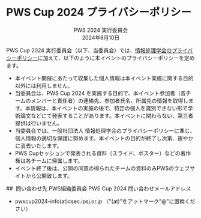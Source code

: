 # PWS Cup 2024 プライバシーポリシー

<div align="center">
PWS 2024 実行委員会
<br>
2024年6月10日
</div>

PWS Cup 2024 実行委員会（以下、当委員会）では、[情報処理学会のプライバシーポリシー](https://www.ipsj.or.jp/privacypolicy.html)に加えて、以下のように本イベントのプライバシーポリシーを定めます。

- 本イベント開催にあたって収集した個人情報は本イベント実施に関する目的以外には利用しません。 
- 当委員会は、PWS Cup 2024 を実施する目的で、本イベント参加者（各チームのメンバーと責任者）の連絡先、参加者氏名、所属先の情報を取得します。本情報は、本イベントの実施の後で、特定の個人を識別できない形で学術論文などにて発表することがあります。本イベントに関わらない、第三者提供は行いません。
- 当委員会では、一般社団法人 情報処理学会のプライバシーポリシーに準じ、個人情報の適切な保護に努めます。本イベントの目的が終了し次第、速やかに消去いたします。
- PWS Cupセッションで発表される資料（スライド、ポスター）などの著作権は各チームに帰属します。
- イベント終了後は、公開の同意の得られたチームの資料のみPWSのウェブサイトから公開致します。

##  問い合わせ先
PWS組織委員会 PWS Cup 2024 問い合わせメールアドレス

- pwscup2024-info(at)csec.ipsj.or.jp （"(at)"をアットマーク"@"に置換ください）
